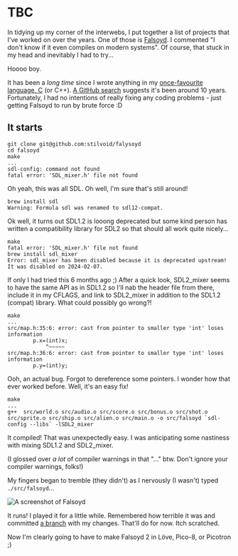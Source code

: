 #  TBC

In tidying up my corner of the interwebs, I put together a list of
projects that I've worked on over the years. One
of those is [Falsoyd](../projects/games.md#falsoyd). I commented "I don't
know if it even compiles on modern systems". Of course, that stuck in my
head and inevitably I had to try...

Hoooo boy.

It has been a *long time* since I wrote anything in my [once-favourite language, C](2014-01-31.md) (or C++). [A GitHub
search](https://github.com/search?q=user%3Astilvoid+AND+%28language%3AC+OR+language%3AC%2B%2B%29&type=code)
suggests it's been around 10 years. Fortunately, I had no intentions of
really fixing any coding problems - just getting Falsoyd to run by brute
force :D

## It starts

    git clone git@github.com:stilvoid/falysoyd
    cd falsoyd
    make
    ...
    sdl-config: command not found
    fatal error: 'SDL_mixer.h' file not found

Oh yeah, this was all SDL. Oh well, I'm sure that's still around!

    brew install sdl
    Warning: Formula sdl was renamed to sdl12-compat.

Ok well, it turns out SDL1.2 is looong deprecated but some kind person
has written a compatibility library for SDL2 so that should all work
quite nicely...

    make
    fatal error: 'SDL_mixer.h' file not found
    brew install sdl_mixer
    Error: sdl_mixer has been disabled because it is deprecated upstream! It was disabled on 2024-02-07.

If only I had tried this 6 months ago ;) After a quick look, SDL2_mixer
seems to have the same API as in SDL1.2 so I'll nab the header file from
there, include it in my CFLAGS, and link to SDL2_mixer in addition to
the SDL1.2 (compat) library. What could possibly go wrong?!

    make
    ...
    src/map.h:35:6: error: cast from pointer to smaller type 'int' loses information
            p.x=(int)x;
                ^~~~~~
    src/map.h:36:6: error: cast from pointer to smaller type 'int' loses information
            p.y=(int)y;

Ooh, an actual bug. Forgot to dereference some pointers. I wonder how
that ever worked before. Well, it's an easy fix!

    make
    ...
    g++  src/world.o src/audio.o src/score.o src/bonus.o src/shot.o src/sprite.o src/ship.o src/alien.o src/main.o -o src/falsoyd `sdl-config --libs` -lSDL2_mixer

It compiled! That was unexpectedly easy. I was anticipating some
nastiness with mixing SDL1.2 and SDL2_mixer.

(I glossed over *a lot* of compiler warnings in that "..." btw. Don't
ignore your compiler warnings, folks!)

My fingers began to tremble (they didn't) as I nervously (I wasn't)
typed `./src/falsoyd`...

![A screenshot of
Falsoyd](https://static.offend.me.uk/media/images/2024-08-28-falsoyd.png)

It runs! I played it for a little while. Remembered how terrible it was
and committed [a branch](https://github.com/stilvoid/falsoyd/tree/2024)
with my changes. That'll do for now. Itch scratched.

Now I'm clearly going to have to make Falsoyd 2 in Löve, Pico-8, or
Picotron ;)
